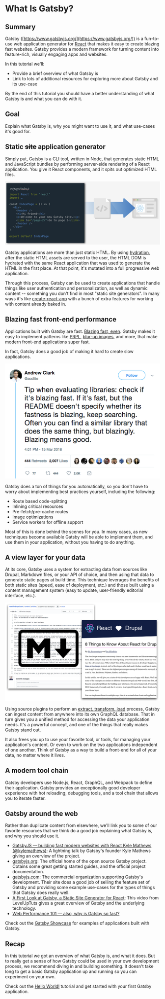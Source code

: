 # What Is Gatsby?

## Summary

Gatsby ([https://www.gatsbyjs.org/](https://www.gatsbyjs.org/)) is a fun-to-use web application generator for [React](https://reactjs.org/) that makes it easy to create blazing fast websites. Gatsby provides a modern framework for turning content into feature-rich, visually engaging apps and websites.

In this tutorial we'll:

- Provide a brief overview of what Gatsby is
- Link to lots of additional resources for exploring more about Gatsby and its use-case

By the end of this tutorial you should have a better understanding of what Gatsby is and what you can do with it.

## Goal

Explain what Gatsby is, why you might want to use it, and what use-cases it's good for.

## Static ~~site~~ application generator

Simply put, Gatsby is a CLI tool, written in Node, that generates static HTML and JavaScript bundles by performing server-side rendering of a React application. You give it React components, and it spits out optimized HTML files.

![Illustration showing React component being converted to static HTML.](/content/gatsby/images/gatsby-and-drupal.png)

Gatsby applications are more than just static HTML. By using [hydration](https://medium.com/@baphemot/understanding-reactjs-data-hydration-initialization-bacbb790c7cb), after the static HTML assets are served to the user, the HTML DOM is hydrated with the same React application that was used to generate the HTML in the first place. At that point, it's mutated into a full progressive web application.

Through this process, Gatsby can be used to create applications that handle things like user authentication and personalization, as well as dynamic content -- something you don't find in most "static site generators". In many ways it's like [create-react-app](https://github.com/facebook/create-react-app) with a bunch of extra features for working with content already baked in.

## Blazing fast front-end performance

Applications built with Gatsby are fast. [Blazing fast, even](https://www.gatsbyjs.org/blog/2017-09-13-why-is-gatsby-so-fast/). Gatsby makes it easy to implement patterns like [PRPL](https://developers.google.com/web/fundamentals/performance/prpl-pattern/), [blur-up images](https://jmperezperez.com/medium-image-progressive-loading-placeholder/), and more, that make modern front-end applications super fast.

In fact, Gatsby does a good job of making it hard to create slow applications.

![Tweet from @acdlite says; Tip: When evaluating libraries check if it's blazing fast.If it's fast, but the README doesn't specify whether its fastness is blazing, keep searching. Often you can find a similar library that does the same thing, but blazingly. Blazing means good.](/content/gatsby/images/acdlite-tweet.png)

Gatsby does a ton of things for you automatically, so you don't have to worry about implementing best practices yourself, including the following:

- Route based code-splitting
- Inlining critical resources
- Pre-fetch/pre-cache routes
- Image optimizations
- Service workers for offline support

Most of this is done behind the scenes for you. In many cases, as new techniques become available Gatsby will be able to implement them, and use them in your application, without you having to do anything.

## A view layer for your data

At its core, Gatsby uses a system for extracting data from sources like Drupal, Markdown files, or your API of choice, and then using that data to generate static pages at build time. This technique leverages the benefits of both static sites (speed, ease of deployment, etc.) and those built using a content management system (easy to update, user-friendly editorial interface, etc.).

![Illustration showing screenshots of a markdown document and a rendered HTML document implying that  Gatsby can convert one to the other.](/content/gatsby/images/gatsby-markdown.png)

Using source plugins to perform an [extract, transform, load](https://en.wikipedia.org/wiki/Extract,_transform,_load) process, Gatsby can ingest content from anywhere into its own GraphQL database. That in turn gives you a unified method for accessing the data your application needs. It's a powerful concept, and one of the things that really makes Gatsby stand out.

It also frees you up to use your favorite tool, or tools, for managing your application's content. Or even to work on the two applications independent of one another. Think of Gatsby as a way to build a front-end for all of your data, no matter where it lives.

## A modern tool chain

Gatsby developers use Node.js, React, GraphQL, and Webpack to define their application. Gatsby provides an exceptionally good developer experience with hot reloading, debugging tools, and a tool chain that allows you to iterate faster.

## Gatsby around the web

Rather than duplicate content from elsewhere, we'll link you to some of our favorite resources that we think do a good job explaining what Gatsby is, and why you should use it.

- [GatsbyJS — building fast modern websites with React Kyle Mathews (@kylemathews)](https://www.youtube.com/watch?v=-EftEYczRVI): A lightning talk by Gatsby's founder Kyle Mathews giving an overview of the project.
- [gatsbyjs.org](https://www.gatsbyjs.com/): The official home of the open source Gatsby project. Cotains some great getting started guides, and the official project documentation.
- [gatsbyjs.com](https://www.gatsbyjs.com/): The commercial organization supporting Gatsby's development. Their site does a good job of selling the feature set of Gatsby and providing some example use-cases for the types of things that Gatsby does really well.
- [A First Look at Gatsby, a Static Site Generator for React](https://www.youtube.com/watch?v=CSemYFzHAtU): This video from LevelUpTuts gives a great overview of Gatsby and the underlying technology.
- [Web Performance 101 — also, why is Gatsby so fast?](https://www.gatsbyjs.org/blog/2017-09-13-why-is-gatsby-so-fast/)

Check out the [Gatsby Showcase](https://www.gatsbyjs.org/showcase/) for examples of applications built with Gatsby.

## Recap

In this tutorial we got an overview of what Gatsby is, and what it does. But to really get a sense of how Gatsby could be used in your own development process, we recommend diving in and building something. It doesn't take long to get a basic Gatsby application up and running so you can experiment on your own.

Check out the [Hello World!](/content/gatsby/hello-world.md) tutorial and get started with your first Gatsby application.

